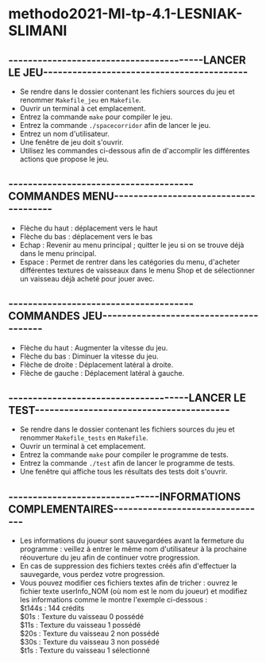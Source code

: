 # methodo2021-MI-tp-4.1-LESNIAK-SLIMANI




----------------------------------------LANCER LE JEU------------------------------------------
-
- Se rendre dans le dossier contenant les fichiers sources du jeu et renommer `Makefile_jeu` en `Makefile`.
- Ouvrir un terminal à cet emplacement.
- Entrez la commande `make` pour compiler le jeu.
- Entrez la commande `./spacecorridor` afin de lancer le jeu.
- Entrez un nom d'utilisateur.
- Une fenêtre de jeu doit s'ouvrir.
- Utilisez les commandes ci-dessous afin de d'accomplir les différentes actions que propose le jeu.

--------------------------------------COMMANDES MENU--------------------------------------
-
- Flèche du haut : déplacement vers le haut 
- Flèche du bas : déplacement vers le bas
- Echap : Revenir au menu principal ; quitter le jeu si on se trouve déjà dans le menu principal.
- Espace : Permet de rentrer dans les catégories du menu, d'acheter différentes textures de vaisseaux dans le menu Shop et de sélectionner un vaisseau déjà acheté pour jouer avec.

--------------------------------------COMMANDES JEU---------------------------------------
-
- Flèche du haut : Augmenter la vitesse du jeu.
- Flèche du bas : Diminuer la vitesse du jeu.
- Flèche de droite : Déplacement latéral à droite.
- Flèche de gauche : Déplacement latéral à gauche.

-------------------------------------LANCER LE TEST----------------------------------------
-
- Se rendre dans le dossier contenant les fichiers sources du jeu et renommer `Makefile_tests` en `Makefile`.
- Ouvrir un terminal à cet emplacement.
- Entrez la commande `make` pour compiler le programme de tests.
- Entrez la commande `./test` afin de lancer le programme de tests.
- Une fenêtre qui affiche tous les résultats des tests doit s'ouvrir.

-------------------------------INFORMATIONS COMPLEMENTAIRES--------------------------------
-
- Les informations du joueur sont sauvegardées avant la fermeture du programme : veillez à entrer le même nom d'utilisateur à la prochaine réouverture du jeu afin de continuer votre progression.
- En cas de suppression des fichiers textes créés afin d'effectuer la sauvegarde, vous perdez votre progression.
- Vous pouvez modifier ces fichiers textes afin de tricher : ouvrez le fichier texte userInfo_NOM (où nom est le nom du joueur) et modifiez les informations comme le montre l'exemple ci-dessous :  
$t144s : 144 crédits  
$01s : Texture du vaisseau 0 possédé  
$11s : Texture du vaisseau 1 possédé  
$20s : Texture du vaisseau 2 non possédé  
$30s : Texture du vaisseau 3 non possédé  
$t1s : Texture du vaisseau 1 sélectionné  